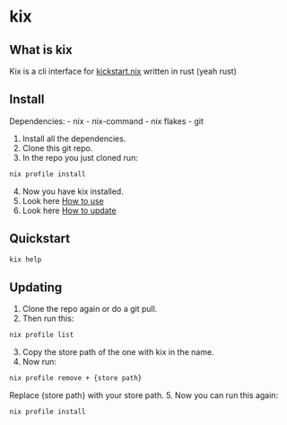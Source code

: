 # kix

## What is kix
Kix is a cli interface for [kickstart.nix](https://github.com/ALT-F4-LLC/kickstart.nix) written in rust (yeah rust)

## Install
Dependencies:
    - nix
    - nix-command
    - nix flakes
    - git

1. Install all the dependencies.
2. Clone this git repo.
3. In the repo you just cloned run:
```sh
nix profile install
```
4. Now you have kix installed.
5. Look here [How to use](#Quickstart)
6. Look here [How to update](#Updating)

## Quickstart
```sh
kix help
```
## Updating
1. Clone the repo again or do a git pull.
2. Then run this:
```sh
nix profile list
```
3. Copy the store path of the one with kix in the name.
4. Now run:
```sh
nix profile remove + {store path}
```
Replace {store path} with your store path.
5. Now you can run this again:
```sh
nix profile install

